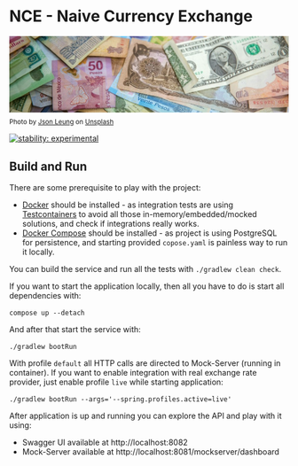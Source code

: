 # NCE - Naive Currency Exchange

[![NCE Banner](banner.jpg)](https://unsplash.com/photos/SAYzxuS1O3M)  
<sub>Photo by [Json Leung](https://unsplash.com/@ninjason) on [Unsplash](https://unsplash.com/)</sub>

[![stability: experimental](https://masterminds.github.io/stability/experimental.svg)](https://masterminds.github.io/stability/experimental.html)

## Build and Run

There are some prerequisite to play with the project:
* [Docker](https://docs.docker.com/get-docker/) should be installed - as integration
  tests are using [Testcontainers](https://www.testcontainers.org/) to avoid all those
  in-memory/embedded/mocked solutions, and check if integrations really works.
* [Docker Compose](https://docs.docker.com/compose/install/) should be installed - as
  project is using PostgreSQL for persistence, and starting provided `copose.yaml`
  is painless way to run it locally.

You can build the service and run all the tests with `./gradlew clean check`.

If you want to start the application locally, then all you have to do is start
all dependencies with:
```
compose up --detach
```
And after that start the service with:
```
./gradlew bootRun
``` 
With profile `default` all HTTP calls are directed to Mock-Server (running in container). 
If you want to enable integration with real exchange rate provider, just enable profile `live`
while starting application:
```
./gradlew bootRun --args='--spring.profiles.active=live'
```

After application is up and running you can explore the API and play with it using:

* Swagger UI available at http://localhost:8082
* Mock-Server available at http://localhost:8081/mockserver/dashboard

